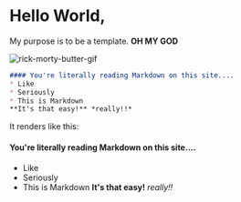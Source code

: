 # Hello World,

My purpose is to be a template. **OH MY GOD**

![rick-morty-butter-gif](https://media.giphy.com/media/Pu5F5t64WNKYE/giphy.gif)

```markdown
#### You're literally reading Markdown on this site....
* Like 
* Seriously
* This is Markdown
**It's that easy!** *really!!*
```

It renders like this:

#### You're literally reading Markdown on this site....
* Like 
* Seriously
* This is Markdown
**It's that easy!** *really!!*  
